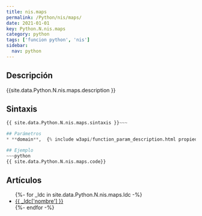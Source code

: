 ```yaml
---
title: nis.maps
permalink: /Python/nis/maps/
date: 2021-01-01
key: Python.N.nis.maps
category: python
tags: ['funcion python', 'nis']
sidebar: 
  nav: python
---
```


## Descripción
{{site.data.Python.N.nis.maps.description }}

## Sintaxis
~~~python
{{ site.data.Python.N.nis.maps.sintaxis }}~~~

## Parámetros
* **domain**,  {% include w3api/function_param_description.html propiedad=site.data.Python.N.nis.maps valor="domain" %}

## Ejemplo
~~~python
{{ site.data.Python.N.nis.maps.code}}
~~~

## Artículos
<ul>
{%- for _ldc in site.data.Python.N.nis.maps.ldc -%}
   <li>
       <a href="{{_ldc['url'] }}">{{ _ldc['nombre'] }}</a>
   </li>
{%- endfor -%}
</ul>
